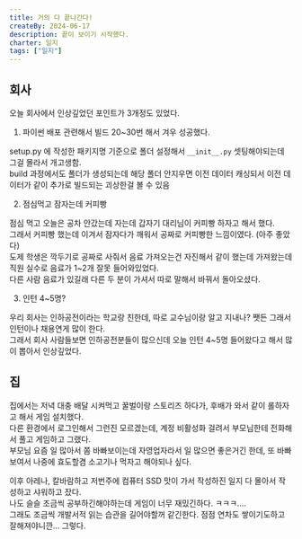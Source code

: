 ```yaml
---
title: 거의 다 끝나간다!
createBy: 2024-06-17
description: 끝이 보이기 시작했다.
charter: 일지
tags: ["일지"]
---
```


## 회사

오늘 회사에서 인상깊었던 포인트가 3개정도 있었다.

1. 파이썬 배포 관련해서 빌드 20~30번 해서 겨우 성공했다.

setup.py 에 작성한 패키지명 기준으로 폴더 설정해서 `__init__.py` 셋팅해야되는데 그걸 몰라서 개고생함.  
build 과정에서도 폴더가 생성되는데 해당 폴더 안지우면 이전 데이터 캐싱되서 이전 데이터가 같이 추가로 빌드되는 괴상한걸 볼 수 있음

2. 점심먹고 잠자는데 커피빵

점심 먹고 오늘은 공차 안갔는데 자는데 갑자기 대리님이 커피빵 하자고 해서 했다.  
그래서 커피빵 했는데 이겨서 잠자다가 깨워서 공짜로 커피빵한 느낌이였다. (아주 좋았다)  
도제 학생은 깍두기로 공짜로 사줘서 음료 가져오는건 자진해서 같이 했는데 가져왔는데 직원 실수로 음료가 1~2개 잘못 들어와있었다.  
다른 사람 음료가 있길래 다른 두 분이 가셔서 따로 말해서 바꿔서 돌아오셨다.

3. 인턴 4~5명?

우리 회사는 인하공전이라는 학교랑 친한데, 따로 교수님이랑 알고 지내나? 쨋든 그래서 인턴이나 채용연게 많이 한다.  
그래서 회사 사람들보면 인하공전분들이 많으신데 오늘 인턴 4~5명 들어왔다고 해서 많이 뽑아서 인상깊었다.

## 집

집에서는 저녁 대충 배달 시켜먹고 꿀벌이랑 스토리즈 하다가, 후배가 와서 같이 롤하자고 해서 게임 설치했다.  
다른 환경에서 로그인해서 그런진 모르겠는데, 계정 비활성화 걸려서 부모님한테 전화해서 풀고 게임하고 그랬다.  
부모님 요즘 일 많아서 쫌 바빠보이는데 자영업자라서 일 많으면 좋은거긴 한데, 또 바빠보여서 나중에 효도할겸 소고기나 먹자고 해야되나 싶다.

이후 아레나, 칼바람하고 저번주에 컴퓨터 SSD 맛이 가서 작성하진 일지 다 몰아서 작성하고 샤워하고 잤다.  
나도 슬슬 조금씩 공부하긴해야하는데 게임이 너무 재밌긴하다. ㅋㅋㅋ....  
그래도 조금씩 개발서적 읽는 습관을 길어야할꺼 같긴한다.
점점 연차도 쌓이기도하고 잘해져야니깐... 그렇다.
